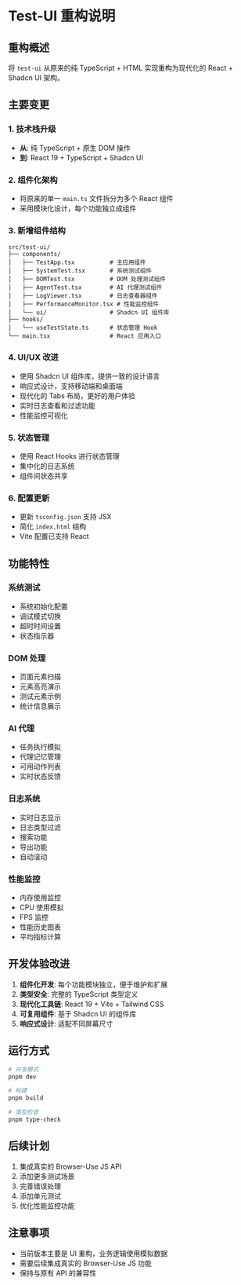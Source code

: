 # Test-UI 重构说明

## 重构概述

将 `test-ui` 从原来的纯 TypeScript + HTML 实现重构为现代化的 React + Shadcn UI 架构。

## 主要变更

### 1. 技术栈升级

- **从**: 纯 TypeScript + 原生 DOM 操作
- **到**: React 19 + TypeScript + Shadcn UI

### 2. 组件化架构

- 将原来的单一 `main.ts` 文件拆分为多个 React 组件
- 采用模块化设计，每个功能独立成组件

### 3. 新增组件结构

```
src/test-ui/
├── components/
│   ├── TestApp.tsx          # 主应用组件
│   ├── SystemTest.tsx       # 系统测试组件
│   ├── DOMTest.tsx          # DOM 处理测试组件
│   ├── AgentTest.tsx        # AI 代理测试组件
│   ├── LogViewer.tsx        # 日志查看器组件
│   ├── PerformanceMonitor.tsx # 性能监控组件
│   └── ui/                  # Shadcn UI 组件库
├── hooks/
│   └── useTestState.ts      # 状态管理 Hook
└── main.tsx                 # React 应用入口
```

### 4. UI/UX 改进

- 使用 Shadcn UI 组件库，提供一致的设计语言
- 响应式设计，支持移动端和桌面端
- 现代化的 Tabs 布局，更好的用户体验
- 实时日志查看和过滤功能
- 性能监控可视化

### 5. 状态管理

- 使用 React Hooks 进行状态管理
- 集中化的日志系统
- 组件间状态共享

### 6. 配置更新

- 更新 `tsconfig.json` 支持 JSX
- 简化 `index.html` 结构
- Vite 配置已支持 React

## 功能特性

### 系统测试

- 系统初始化配置
- 调试模式切换
- 超时时间设置
- 状态指示器

### DOM 处理

- 页面元素扫描
- 元素高亮演示
- 测试元素示例
- 统计信息展示

### AI 代理

- 任务执行模拟
- 代理记忆管理
- 可用动作列表
- 实时状态反馈

### 日志系统

- 实时日志显示
- 日志类型过滤
- 搜索功能
- 导出功能
- 自动滚动

### 性能监控

- 内存使用监控
- CPU 使用模拟
- FPS 监控
- 性能历史图表
- 平均指标计算

## 开发体验改进

1. **组件化开发**: 每个功能模块独立，便于维护和扩展
2. **类型安全**: 完整的 TypeScript 类型定义
3. **现代化工具链**: React 19 + Vite + Tailwind CSS
4. **可复用组件**: 基于 Shadcn UI 的组件库
5. **响应式设计**: 适配不同屏幕尺寸

## 运行方式

```bash
# 开发模式
pnpm dev

# 构建
pnpm build

# 类型检查
pnpm type-check
```

## 后续计划

1. 集成真实的 Browser-Use JS API
2. 添加更多测试场景
3. 完善错误处理
4. 添加单元测试
5. 优化性能监控功能

## 注意事项

- 当前版本主要是 UI 重构，业务逻辑使用模拟数据
- 需要后续集成真实的 Browser-Use JS 功能
- 保持与原有 API 的兼容性

